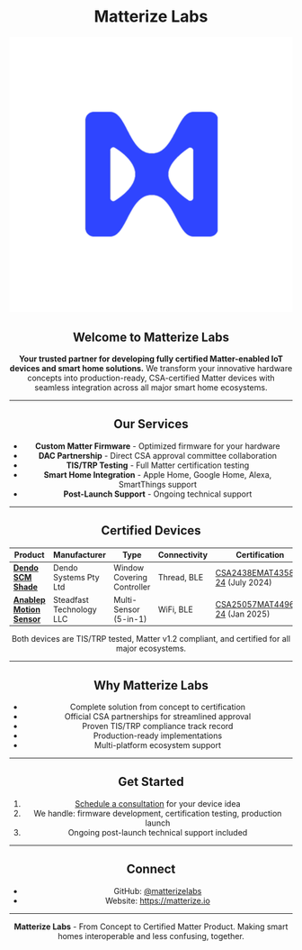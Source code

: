 <div align="center">

# Matterize Labs

![Matterize Labs Logo](../matterizelab.png)

## Welcome to Matterize Labs

**Your trusted partner for developing fully certified Matter-enabled IoT devices and smart home solutions.** We transform your innovative hardware concepts into production-ready, CSA-certified Matter devices with seamless integration across all major smart home ecosystems.

---
## Our Services

- **Custom Matter Firmware** - Optimized firmware for your hardware
- **DAC Partnership** - Direct CSA approval committee collaboration
- **TIS/TRP Testing** - Full Matter certification testing
- **Smart Home Integration** - Apple Home, Google Home, Alexa, SmartThings support
- **Post-Launch Support** - Ongoing technical support

---
## Certified Devices

| Product | Manufacturer | Type | Connectivity | Certification |
|---------|--------------|------|--------------|---|
| **[Dendo SCM Shade](https://www.csa-iot.org/csa_product/dendo-scm-shade)** | Dendo Systems Pty Ltd | Window Covering Controller | Thread, BLE | [CSA2438EMAT43585-24](https://csa-iot.org/csa_iot_product/CSA2438EMAT43585-24/) (July 2024) |
| **[Anablep Motion Sensor](https://www.csa-iot.org/csa_product/anablepsecurity-motion-sensor)** | Steadfast Technology LLC | Multi-Sensor (5-in-1) | WiFi, BLE | [CSA25057MAT44969-24](https://csa-iot.org/csa_iot_product/CSA25057MAT44969-24/) (Jan 2025) |

Both devices are TIS/TRP tested, Matter v1.2 compliant, and certified for all major ecosystems.

---
## Why Matterize Labs

- Complete solution from concept to certification
- Official CSA partnerships for streamlined approval
- Proven TIS/TRP compliance track record
- Production-ready implementations
- Multi-platform ecosystem support

---
## Get Started

1. [Schedule a consultation](https://cal.com/abu-matterize/matter-development) for your device idea
2. We handle: firmware development, certification testing, production launch
3. Ongoing post-launch technical support included

---
## Connect

- GitHub: [@matterizelabs](https://github.com/matterizelabs)
- Website: https://matterize.io

---
**Matterize Labs** - From Concept to Certified Matter Product. Making smart homes interoperable and less confusing, together.

</div>
